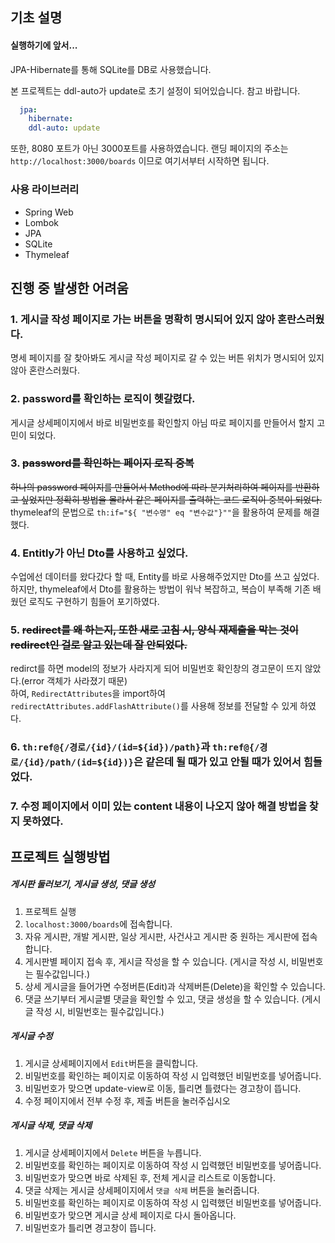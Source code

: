 ## 기초 설명
#### 실행하기에 앞서...
JPA-Hibernate를 통해 SQLite를 DB로 사용했습니다. 

본 프로젝트는 ddl-auto가 update로 초기 설정이 되어있습니다.
참고 바랍니다.
```yaml
  jpa:
    hibernate:
    ddl-auto: update
```

또한, 8080 포트가 아닌 3000포트를 사용하였습니다.
랜딩 페이지의 주소는 ```http://localhost:3000/boards``` 이므로 여기서부터 시작하면 됩니다.  

### 사용 라이브러리
- Spring Web
- Lombok
- JPA
- SQLite
- Thymeleaf

## 진행 중 발생한 어려움

### 1. 게시글 작성 페이지로 가는 버튼을 명확히 명시되어 있지 않아 혼란스러웠다.
명세 페이지를 잘 찾아봐도 게시글 작성 페이지로 갈 수 있는 버튼 위치가 명시되어 있지 않아 혼란스러웠다.  

### 2. password를 확인하는 로직이 헷갈렸다.
게시글 상세페이지에서 바로 비밀번호를 확인할지 아님 따로 페이지를 만들어서 할지 고민이 되었다.

### 3. ~~password를 확인하는 페이지 로직 중복~~
~~하나의 password 페이지를 만들어서 Method에 따라 분기처리하여 페이지를 반환하고 싶었지만
정확히 방법을 몰라서 같은 페이지를 출력하는 코드 로직이 중복이 되었다.~~  
thymeleaf의 문법으로 ```th:if="${ "변수명" eq "변수값"}""```을 활용하여 문제를 해결했다.


### 4. Entitly가 아닌 Dto를 사용하고 싶었다.
수업에선 데이터를 왔다갔다 할 때, Entity를 바로 사용해주었지만 Dto를 쓰고 싶었다.  
하지만, thymeleaf에서 Dto를 활용하는 방법이 워낙 복잡하고, 복습이 부족해 기존 배웠던 로직도 구현하기 힘들어 포기하였다.

### 5. ~~redirect를 왜 하는지, 또한 새로 고침 시, 양식 재제출을 막는 것이 redirect인 걸로 알고 있는데 잘 안되었다.~~
redirct를 하면 model의 정보가 사라지게 되어 비밀번호 확인창의 경고문이 뜨지 않았다.(error 객체가 사라졌기 때문)  
하여, ```RedirectAttributes```을 import하여  
```redirectAttributes.addFlashAttribute()```를 사용해 정보를 전달할 수 있게 하였다.

### 6. ```th:ref@{/경로/{id}/(id=${id})/path}```과 ```th:ref@{/경로/{id}/path/(id=${id})}```은 같은데 될 때가 있고 안될 때가 있어서 힘들었다.

### 7. 수정 페이지에서 이미 있는 content 내용이 나오지 않아 해결 방법을 찾지 못하였다.

## 프로젝트 실행방법

##### 게시판 둘러보기, 게시글 생성, 댓글 생성
1. 프로젝트 실행
2. ```localhost:3000/boards```에 접속합니다.
3. 자유 게시판, 개발 게시판, 일상 게시판, 사건사고 게시판 중 원하는 게시판에 접속합니다.
4. 게시판별 페이지 접속 후, 게시글 작성을 할 수 있습니다. (게시글 작성 시, 비밀번호는 필수값입니다.)
5. 상세 게시글을 들어가면 수정버튼(Edit)과 삭제버튼(Delete)을 확인할 수 있습니다.
6. 댓글 쓰기부터 게시글별 댓글을 확인할 수 있고, 댓글 생성을 할 수 있습니다. (게시글 작성 시, 비밀번호는 필수값입니다.)

##### 게시글 수정
1. 게시글 상세페이지에서 ```Edit```버튼을 클릭합니다.
2. 비밀번호를 확인하는 페이지로 이동하여 작성 시 입력했던 비밀번호를 넣어줍니다.
3. 비밀번호가 맞으면 update-view로 이동, 틀리면 틀렸다는 경고창이 뜹니다.
4. 수정 페이지에서 전부 수정 후, 제출 버튼을 눌러주십시오

##### 게시글 삭제, 댓글 삭제
1. 게시글 상세페이지에서 ```Delete``` 버튼을 누릅니다.
2. 비밀번호를 확인하는 페이지로 이동하여 작성 시 입력했던 비밀번호를 넣어줍니다.
3. 비밀번호가 맞으면 바로 삭제된 후, 전체 게시글 리스트로 이동합니다.
4. 댓글 삭제는 게시글 상세페이지에서 ```댓글 삭제``` 버튼을 눌러줍니다.
5. 비밀번호를 확인하는 페이지로 이동하여 작성 시 입력했던 비밀번호를 넣어줍니다.
6. 비밀번호가 맞으면 게시글 상세 페이지로 다시 돌아옵니다.
7. 비밀번호가 틀리면 경고창이 뜹니다.